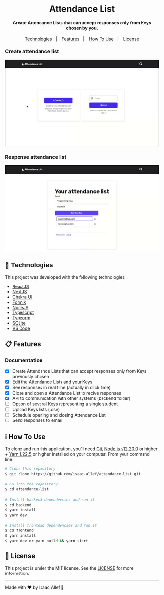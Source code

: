 <h1 align="center">
    Attendance List
</h1>

<h4 align="center">
  Create Attendance Lists that can accept responses only from Keys chosen by you.
</h4>


<p align="center">
  <a href="#rocket-technologies">Technologies</a>&nbsp;&nbsp;&nbsp;|&nbsp;&nbsp;&nbsp;
  <a href="#-features">Features</a>&nbsp;&nbsp;&nbsp;|&nbsp;&nbsp;&nbsp;
  <a href="#information_source-how-to-use">How To Use</a>&nbsp;&nbsp;&nbsp;|&nbsp;&nbsp;&nbsp;
  <a href="#memo-license">License</a>
</p>

### Create attendance list
![Create attendance list gif](https://github.com/isaac-allef/attendance-list/blob/main/public/create-attendance-list.gif)
### Response attendance list
![Response attendance list gif](https://github.com/isaac-allef/attendance-list/blob/main/public/response-attendance-list.gif)

## :rocket: Technologies

This project was developed with the following technologies:

-  [ReactJS](https://reactjs.org/)
-  [NextJS](https://nextjs.org/)
-  [Chakra UI](https://chakra-ui.com/)
-  [Formik](https://formik.org/)
-  [NodeJS](https://nodejs.org/en/)
-  [Typescript](https://www.typescriptlang.org/)
-  [Typeorm](https://typeorm.io/#/)
-  [SQLite](https://www.sqlite.org/index.html)
-  [VS Code][vc]

## 📋 Features

### Documentation

- [x] Create Attendance Lists that can accept responses only from Keys previously chosen
- [x] Edit the Attendance Lists and your Keys
- [x] See responses in real time (actually in click time)
- [x] Close and open a Attendance List to recive responses
- [x] API to communication with other systems (backend folder)
- [ ] Option of several Keys representing a single student
- [ ] Upload Keys lists (.csv)
- [ ] Schedule opening and closing Attendance List
- [ ] Send responses to email

## :information_source: How To Use

To clone and run this application, you'll need [Git](https://git-scm.com), [Node.js v12.20.0][nodejs] or higher + [Yarn 1.22.5][yarn] or higher installed on your computer. From your command line:

```bash
# Clone this repository
$ git clone https://github.com/isaac-allef/attendance-list.git

# Go into the repository
$ cd attendance-list

# Install backend dependencies and run it
$ cd backend
$ yarn install
$ yarn dev

# Install frontend dependencies and run it
$ cd frontend
$ yarn install
$ yarn dev or yarn build && yarn start
```

## :memo: License
This project is under the MIT license. See the [LICENSE](https://github.com/...) for more information.

---

Made with ♥ by Isaac Allef :wave:

[nodejs]: https://nodejs.org/
[yarn]: https://yarnpkg.com/
[vc]: https://code.visualstudio.com/
